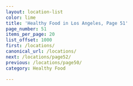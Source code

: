 ```yaml
---
layout: location-list
color: lime
title: 'Healthy Food in Los Angeles, Page 51'
page_number: 51
items_per_page: 20
list_offset: 1000
first: /locations/
canonical_url: /locations/
next: /locations/page52/
previous: /locations/page50/
category: Healthy Food

---
```

